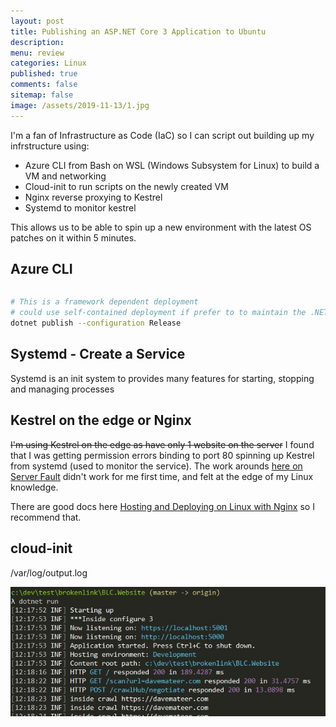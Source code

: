 ```yaml
---
layout: post
title: Publishing an ASP.NET Core 3 Application to Ubuntu 
description: 
menu: review
categories: Linux 
published: true 
comments: false     
sitemap: false
image: /assets/2019-11-13/1.jpg
---
```


I'm a fan of Infrastructure as Code (IaC) so I can script out building up my infrstructure using:

- Azure CLI from Bash on WSL (Windows Subsystem for Linux) to build a VM and networking
- Cloud-init to run scripts on the newly created VM
- Nginx reverse proxying to Kestrel
- Systemd to monitor kestrel

This allows us to be able to spin up a new environment with the latest OS patches on it within 5 minutes.  

## Azure CLI

```bash

```

```bash
# This is a framework dependent deployment
# could use self-contained deployment if prefer to to maintain the .NET runtimer on server
dotnet publish --configuration Release
```

## Systemd - Create a Service

Systemd is an init system to provides many features for starting, stopping and managing processes

## Kestrel on the edge or Nginx

~~I'm using Kestrel on the edge as have only 1 website on the server~~ I found that I was getting permission errors binding to port 80 spinning up Kestrel from systemd (used to monitor the service). The work arounds [here on Server Fault](https://serverfault.com/questions/268099/bind-to-ports-less-than-1024-without-root-access) didn't work for me first time, and felt at the edge of my Linux knowledge.

There are good docs here [Hosting and Deploying on Linux with Nginx](https://docs.microsoft.com/en-us/aspnet/core/host-and-deploy/linux-nginx?view=aspnetcore-3.0) so I recommend that.

## cloud-init

/var/log/output.log



![alt text](/assets/2019-11-13/2.jpg "A nicer log")
